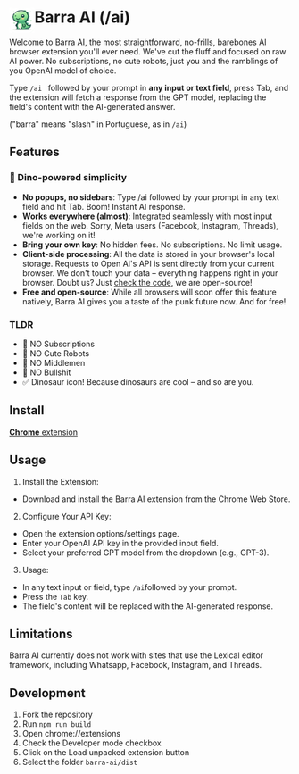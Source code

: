 # <img src="public/icons/icon_48.png" width="45" align="left"> Barra AI (/ai)

Welcome to Barra AI, the most straightforward, no-frills, barebones AI browser extension you'll ever need. We've cut the fluff and focused on raw AI power. No subscriptions, no cute robots, just you and the ramblings of you OpenAI model of choice.

Type `/ai ` followed by your prompt in **any input or text field**, press Tab, and the extension will fetch a response from the GPT model, replacing the field's content with the AI-generated answer.

("barra" means "slash" in Portuguese, as in `/ai`)

## Features

### 🦖 Dino-powered simplicity

- **No popups, no sidebars**: Type /ai followed by your prompt in any text field and hit Tab. Boom! Instant AI response.
- **Works everywhere (almost)**: Integrated seamlessly with most input fields on the web. Sorry, Meta users (Facebook, Instagram, Threads), we're working on it!
- **Bring your own key**: No hidden fees. No subscriptions. No limit usage.
- **Client-side processing**: All the data is stored in your browser's local storage. Requests to Open AI's API is sent directly from your current browser. We don't touch your data – everything happens right in your browser. Doubt us? Just [check the code](https://github.com/MrCordeiro/barra-ai), we are open-source!
- **Free and open-source**: While all browsers will soon offer this feature natively, Barra AI gives you a taste of the punk future now. And for free!

### TLDR

- 🚫 NO Subscriptions
- 🚫 NO Cute Robots
- 🚫 NO Middlemen
- 🚫 NO Bullshit
- ✅ Dinosaur icon! Because dinosaurs are cool – and so are you.

## Install

[**Chrome** extension]() <!-- TODO: Add chrome extension link inside parenthesis -->

## Usage

1. Install the Extension:

- Download and install the Barra AI extension from the Chrome Web Store.

2. Configure Your API Key:

- Open the extension options/settings page.
- Enter your OpenAI API key in the provided input field.
- Select your preferred GPT model from the dropdown (e.g., GPT-3).

3. Usage:

- In any text input or field, type `/ai`followed by your prompt.
- Press the `Tab` key.
- The field's content will be replaced with the AI-generated response.

## Limitations

Barra AI currently does not work with sites that use the Lexical editor framework, including Whatsapp, Facebook, Instagram, and Threads.

## Development

1. Fork the repository
2. Run `npm run build`
3. Open chrome://extensions
4. Check the Developer mode checkbox
5. Click on the Load unpacked extension button
6. Select the folder `barra-ai/dist`
